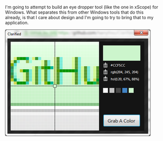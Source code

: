I'm going to attempt to build an eye dropper tool (like the one in xScope) for Windows. What separates this from other Windows tools that do this already, is that I care about design and I'm going to try to bring that to my application.

![Screenshot](https://github.com/harryfino/Clarified/blob/master/Screenshot.png?raw=true)